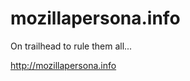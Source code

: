 mozillapersona.info
===================

On trailhead to rule them all...

http://mozillapersona.info
